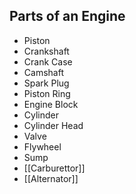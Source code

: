 ## Parts of an Engine
- Piston
- Crankshaft
- Crank Case
- Camshaft
- Spark Plug
- Piston Ring
- Engine Block
- Cylinder
- Cylinder Head
- Valve
- Flywheel
- Sump
- [[Carburettor]]
- [[Alternator]]